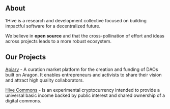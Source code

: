 ## About
1Hive is a research and development collective focused on building impactful software for a decentralized future.

We believe in **open source** and that the cross-pollination of effort and ideas across projects leads to a more robust ecosystem.

## Our Projects
[Apiary](https://github.com/1Hive/Apiary) - A curation market platform for the creation and funding of DAOs built on Aragon. It enables entrepreneurs and activists to share their vision and attract high quality collaborators.


[Hive Commons](https://github.com/1Hive/Hive-Commons) - Is an experimental cryptocurrency intended to provide a universal basic income backed by public interest and shared ownership of a digital commons.
